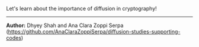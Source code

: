 Let's learn about the importance of diffusion in cryptography!

---
**Author:** Dhyey Shah and Ana Clara Zoppi Serpa (https://github.com/AnaClaraZoppiSerpa/diffusion-studies-supporting-codes)